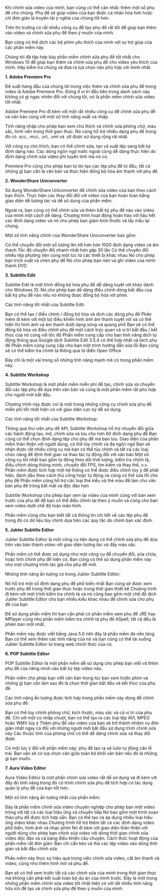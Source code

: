 Khi chỉnh sửa video của mình, bạn cũng có thể cân nhắc thêm một số phụ đề cho chúng. Phụ đề sẽ giúp video của bạn được cá nhân hóa hơn hoặc chỉ đơn giản là truyền tải ý nghĩa của chúng tốt hơn.

Trên thị trường có rất nhiều công cụ để tạo phụ đề rất tốt để giúp bạn thêm vào video và chỉnh sửa phụ đề theo ý muốn của mình.

Bạn cũng có thể dịch các bộ phim yêu thích của mình với sự trợ giúp của các phần mềm này.

Chúng tôi đã tập hợp bảy phần mềm chỉnh sửa phụ đề tốt nhất cho Windows 10 để giúp bạn thêm và chỉnh sửa phụ đề cho video yêu thích của mình. Hãy kiểm tra chúng và đưa ra lựa chọn nào phù hợp với mình nhất. [](https://hoovada.com/question/nhung-phan-mem-nao-thuong-dung-de-lam-sub)

**1. Adobe Premiere Pro**

Đề xuất hàng đầu của chúng tôi trong việc thêm và chỉnh sửa phụ đề trong video là Adobe Premiere Pro. Đứng ở vị trí đầu tiên trong danh sách này không có gì ngạc nhiên đối với chúng tôi, nó là phần mềm chỉnh sửa video tốt nhất.

Adobe Premiere Pro đi kèm với một rất nhiều công cụ để chỉnh sửa phụ đề và văn bản cùng với một số tính năng xuất và nhập.

Tính năng nhập cho phép bạn xem chú thích và chỉnh sửa phông chữ, màu sắc, hình nền trong thời gian thực. Nó cũng hỗ trợ nhiều dạng phụ đề trong đó có .scc, .mcc, .srt, .xml và .stl được sử dụng rộng rãi nhất.

Với công cụ chú thích, bạn có thể chỉnh sửa, tạo và xuất tệp sang bất kỳ định dạng nào. Các dòng ngôn ngữ nước ngoài cũng dễ dàng thực hiện do định dạng chỉnh sửa video phi tuyến tính mà nó có.

Premiere Pro cũng cho phép bạn tự do tạo các tệp phụ đề từ đầu, tất cả những gì bạn cần là văn bản và thực hiện đồng bộ hóa âm thanh với phụ đề.

**2. WonderShare Uniconverter**

Sử dụng WonderShare Uniconverter để chỉnh sửa video của bạn theo cách bạn thích. Thực hiện các thay đổi đối với video của bạn hoàn toàn bằng giao diện dễ tương tác và dễ sử dụng của phần mềm.

Ngoài ra, bạn cũng có thể chỉnh sửa và thêm bất kỳ phụ đề nào vào video của mình một cách dễ dàng. Chương trình hoạt động hoàn hảo với hầu hết các định dạng video và nó cho phép bạn giảm kích thước và lấy mẫu lại chúng.

Một số tính năng chính của WonderShare Uniconverter bao gồm:

Có thể chuyển đổi một số lượng lên tới hơn hơn 1000 định dạng video và âm thanh
Tốc độ chuyển đổi nhanh nhất hơn gấp 30 lần
Có thể chuyển đổi nhiều tệp phương tiện cùng một lúc từ các thiết bị khác nhau
Nó cho phép bạn trích xuất và chèn phụ đề
Nó cho phép bạn nén và ghi video của mình thành DVD

**3. Subtitle Edit**

Subtitle Edit là một trình đồng bộ hóa phụ đề dễ dàng tuyệt vời khác dành cho Windows 10. Nó cho phép bạn dễ dàng điều chỉnh dòng bắt đầu của bất kỳ phụ đề nào nếu nó không được đồng bộ hóa với phim.

Các tính năng tốt nhất của Subtitle Edit:

Bạn có thể tạo / điều chỉnh / đồng bộ hóa và dịch các dòng phụ đề
Phần mềm đi kèm với một bộ điều khiển hình ảnh âm thanh tuyệt vời và có thể hiển thị hình ảnh và âm thanh dưới dạng sóng và quang phổ
Bạn sẽ có thể đồng bộ hóa và điều chỉnh phụ đề một cách trực quan và vị trí bắt đầu / kết thúc của nó cùng với tốc độ
Phần mềm cung cấp cho bạn tính năng dịch tự động thông qua Google dịch
Subtitle Edit 3.5.4 có thể hợp nhất và tách phụ đề
Phần mềm cũng cung cấp cho bạn một trình hướng dẫn sửa lỗi
Bạn cũng sẽ có thể kiểm tra chính tả thông qua từ điển Open Office

Đây chỉ là một vài trong số những tính năng mạnh mẽ có trong phần mềm này.

**4. Subtitle Workshop**

Subtitle Workshop là một phần mềm miễn phí để tạo, chỉnh sửa và chuyển đổi các tệp phụ đề dựa trên văn bản và cũng là một phần mềm rất phù hợp cho người mới bắt đầu.

Chương trình này được coi là một trong những công cụ chỉnh sửa phụ đề miễn phí tốt nhất hiện có với giao diện cực kỳ dễ sử dụng.

Các tính năng tốt nhất của Subtitle Workshop:

Thông qua thư viện phụ đề API, Subtitle Workshop hỗ trợ chuyển đổi giữa các hành động tạo, mở, chỉnh sửa và lưu cho hơn 60 định dạng phụ đề
Bạn cũng có thể chọn định dạng tệp cho phụ đề mà bạn lưu.
Giao diện của phần mềm thân thiện với người dùng, có thể tùy chỉnh và đa ngôn ngữ
Bạn sẽ nhận được rất nhiều công cụ mà bạn có thể tùy chỉnh và tất cả các loại chức năng để định thời gian và thao tác tự động đối với văn bản
Một số công cụ tốt nhất bao gồm tự động theo dõi thời lượng, kiểm tra chính tả, điều chỉnh dòng thông minh, chuyển đổi FPS, tìm kiếm và thay thế, v.v.
Phần mềm được tích hợp một hệ thống có thể được điều chỉnh tùy ý để phát hiện, đánh dấu theo cách thủ công hoặc tự động và cũng có thể sửa lỗi cho phụ đề
Phần mềm cũng hỗ trợ các loại thẻ kiểu và thẻ màu để làm cho văn bản phụ đề trông bắt mắt và độc đáo hơn

Subtitle Workshop cho phép bạn xem lại video của mình cùng với bản xem trước của phụ đề để bạn có thể điều chỉnh lại theo ý muốn và cũng cho bạn xem video dưới chế độ toàn màn hình.

Phần mềm cũng cho bạn biết tất cả thông tin chi tiết về các tệp phụ đề trong đó có dữ liệu tùy chỉnh dựa trên các quy tắc do chính bạn xác định.

**5. Jubler Subtitle Editor**

Jubler Subtitle Editor là một công cụ tiện dụng có thể chỉnh sửa phụ đề dựa trên văn bản thành video với giao diện tương tác và đầy màu sắc.

Phần mềm có thể được sử dụng như một công cụ để chuyển đổi, sửa chữa, hoặc tinh chỉnh phụ đề hiện có. Bạn cũng có thể sử dụng phần mềm này như một chương trình tác giả cho phụ đề mới.

Những tính năng ấn tượng có trong Jubler Subtitle Editor:

Nó hỗ trợ một số định dạng phụ đề phổ biến nhất
Bạn cũng sẽ được xem trước phụ đề trong thời gian thực hoặc trong thời gian thiết kế
Chương trình đi kèm với một trình kiểm tra chính tả và nó cũng bao gồm một chế độ dịch
Jubler Subtitle Editor cho bạn nhiều kiểu khác nhau để chỉnh sửa cho phụ đề của bạn

Để sử dụng phần mềm thì bạn cần phải có phần mềm xem phụ đề JRE hay MPlayer cũng như phần mềm kiểm tra chính tả phụ đề ASpell, tất cả đều là phiên bản mới nhất.

Phần mềm này được viết bằng Java 5.0 nên đây là phần mềm đa nền tảng. Bạn có thể xem thêm các tính năng của nó và bạn cũng có thể tải xuống Jubler Subtitle Editor từ trang web chính thức của nó.

**6. POP Subtitle Editor**

POP Subtitle Editor là một phần mềm dễ sử dụng cho phép bạn viết và thêm phụ đề của riêng mình vào bất kỳ tệp video nào.

Phần mềm cho phép bạn viết văn bản trong lúc bạn xem trước phim và những gì bạn cần làm sau đó là chọn thời gian bắt đầu và kết thúc của phụ đề.

Các tính năng ấn tượng được tích hợp trong phần mềm này dùng để chỉnh sửa phụ đề:

Bạn có thể tùy chỉnh phông chữ, kích thước, màu sắc và cả vị trí của phụ đề.
Chỉ với một cú nhấp chuột, bạn có thể tạo ra các loại tệp AVI, MPEG hoặc WMV tùy ý
Thêm phụ đề vào video của bạn sẽ trở thành nhiệm vụ đơn giản nhất ngay cả đối với những người mới bắt đầu sử dụng trình chỉnh sửa này
Các thuộc tính của phông chữ có thể dễ dàng chỉnh sửa và thay đổi được

Có một lưu ý đối với phần mềm này: phụ đề tạo ra sẽ luôn tự động căn lề trái. Bạn vẫn sẽ có lựa chọn căn giữa toàn bộ khối văn bản nếu đó là những gì bạn muốn.

**7. Aura Video Editor**

Aura Video Editor là một phần chỉnh sửa video rất dễ sử dụng và đi kèm với đầy đủ tính năng trong đó có trình chỉnh sửa phụ đề tích hợp có tác dụng quản lý phụ đề của bạn tốt hơn.

Một số tính năng ấn tượng nhất của phần mềm:

Đây là phần mềm chỉnh sửa video chuyên nghiệp cho phép bạn một video trông với tất cả các loại hiệu ứng và chuyển tiếp
Nó bao gồm một trình soạn thảo phụ đề được tích hợp sẵn.
Bạn có thể tạo và áp dụng nhiều loại hiệu ứng video khác nhau
Chương trình hỗ trợ thêm tất cả các định dạng video phổ biến, hình ảnh và nhạc phim
Nó đi kèm với giao diện thân thiện với người dùng cho phép bạn chỉnh sửa video với dòng thời gian chỉnh sửa video độc đáo và cả bảng điều khiển câu chuyện.
Cách thức hoạt động của phần mềm rất đơn giản: Bạn chỉ cần kéo và thả các tệp video vào dòng thời gian và bắt đầu chỉnh sửa

Phần mềm này thực sự hiệu quả trong việc chỉnh sửa video, cắt âm thanh và video, cũng như thêm hình mờ và phụ đề.

Bạn sẽ có thể xem trước tất cả các chỉnh sửa của mình trong thời gian thực mà không cần phải kết xuất toàn bộ dự án của mình trước. Đây là một trong những phần mềm chỉnh sửa video tốt nhất hiện có với rất nhiều tính năng hữu ích để tạo và chỉnh sửa phụ đề theo ý muốn của mình.